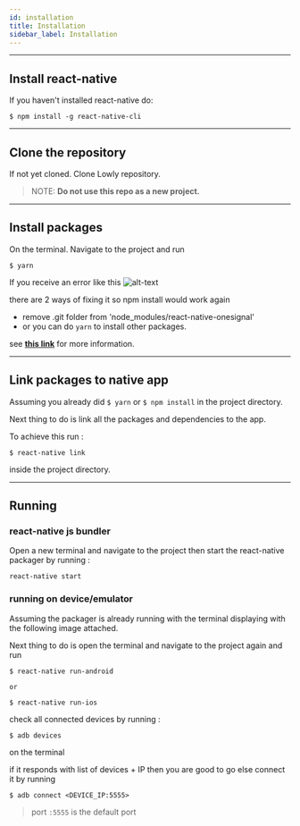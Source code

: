 ```yaml
---
id: installation
title: Installation
sidebar_label: Installation
---
```


---

## Install react-native

If you haven't installed react-native do: 
```
$ npm install -g react-native-cli
```

---
## Clone the repository

If not yet cloned. Clone Lowly repository.

> NOTE: **Do not use this repo as a new project.**

---

## Install packages

On the terminal. Navigate to the project and run
```
$ yarn
```

If you receive an error like this ![alt-text](assets/npm-install-error.png)

there are 2 ways of fixing it so npm install would work again
- remove .git folder from 'node_modules/react-native-onesignal'
- or you can do `yarn` to install other packages.

see **[this link](https://github.com/geektimecoil/react-native-onesignal/issues/762#issue-444839584)** for more information.

---

## Link packages to native app

Assuming you already did `$ yarn` or `$ npm install` in the project directory.

Next thing to do is link all the packages and dependencies to the app.

To achieve this run : 
```
$ react-native link
```
inside the project directory.

---

## Running

### react-native js bundler

Open a new terminal and navigate to the project then start the react-native packager by running :
```
react-native start
```

### running on device/emulator

Assuming the packager is already running with the terminal displaying with the following image attached.

Next thing to do is open the terminal and navigate to the project again and run

```
$ react-native run-android

or

$ react-native run-ios
```

check all connected devices by running :

```
$ adb devices
```
on the terminal

if it responds with list of devices + IP then you are good to go
else connect it by running
```
$ adb connect <DEVICE_IP:5555>
```
> port `:5555` is the default port